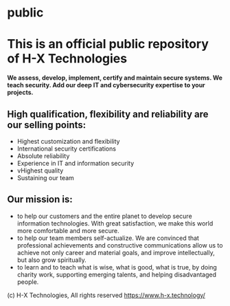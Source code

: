 # public

<h1> This is an official public repository of H-X Technologies</h1>

<strong>We assess, develop, implement, certify and maintain secure systems. 
We teach security. 
Add our deep IT and cybersecurity expertise to your projects.
</strong>

<h2>High qualification, flexibility and reliability are our selling points:</h2>
<ul>
<li>Highest customization and flexibility
<li>International security certifications
<li>Absolute reliability
<li>Experience in IT and information security
<li>vHighest quality
<li>Sustaining our team
</ul>

<h2>Our mission is:</h2>
<ul>
<li>to help our customers and the entire planet to develop secure information technologies. With great satisfaction, we make this world more comfortable and more secure.
<li>to help our team members self-actualize. We are convinced that professional achievements and constructive communications allow us to achieve not only career and material goals, and improve intellectually, but also grow spiritually.
<li>to learn and to teach what is wise, what is good, what is true, by doing charity work, supporting emerging talents, and helping disadvantaged people.
</ul>

(c) H-X Technologies, All rights reserved
https://www.h-x.technology/
